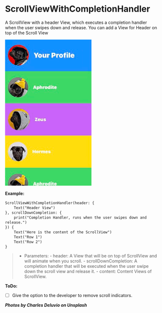 # ScrollViewWithCompletionHandler

A ScrollView with a header View, which executes a completion handler when the user swipes down and release.
You can add a View for Header on top of the Scroll View

![Example gif](Example.gif)

**Example:**

```
ScrollViewWithCompletionHandler(header: {
    Text("Header View")
}, scrollDownCompletion: {
    print("Completion Handler, runs when the user swipes down and release.")
}) {
    Text("Here is the content of the ScrollView")
    Text("Row 1")
    Text("Row 2")
}
```

>- Parameters:
    - header: A View that will be on top of ScrollView and will animate when you scroll.
    - scrollDownCompletion: A completion handler that will be executed when the user swipe down the scroll view and release it.
    - content: Content Views of ScrollView.
    

**ToDo:**
- [ ] Give the option to the developer to remove scroll indicators.


***Photos by Charles Deluvio on Unsplash***
